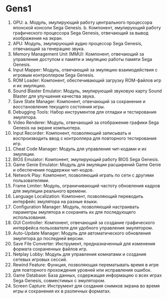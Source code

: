 # Gens1
1.	GPU:
a.	Модуль, эмулирующий работу центрального процессора японской консоли Sega Genesis.
b.	Компонент, эмулирующий работу графического процессора Sega Genesis, отвечающий за вывод изображения на экран.
2.	APU: Модуль, эмулирующий аудио процессор Sega Genesis, отвечающий за генерацию звука.
3.	Memory Management Unit (MMU): Компонент, отвечающий за управление доступом к памяти и эмуляцию работы памяти Sega Genesis.
4.	Input Mapper: Модуль, отвечающий за эмуляцию взаимодействия с игровым контроллером Sega Genesis.
5.	ROM Loader: Компонент, обеспечивающий загрузку ROM-файлов игр и их эмуляцию.
6.	Sound Blaster Emulator: Модуль, эмулирующий звуковую карту Sound Blaster для улучшения качества звука.
7.	Save State Manager: Компонент, отвечающий за сохранение и восстановление текущего состояния игры.
8.	Debugging Tools: Набор инструментов для отладки и тестирования эмулятора.
9.	Video Renderer: Модуль, отвечающий за отображение графики Sega Genesis на экране компьютера.
10.	Input Recorder: Компонент, позволяющий записывать и воспроизводить ввод с контроллера для повторного тестирования игр.
11.	Cheat Code Manager: Модуль для управления чит-кодами и их эмуляции.
12.	BIOS Emulator: Компонент, эмулирующий работу BIOS Sega Genesis.
13.	Game Genie Emulator: Модуль для эмуляции расширений Game Genie и обеспечения поддержки чит-кодов.
14.	Network Play: Компонент, позволяющий играть по сети с другими пользователями.
15.	Frame Limiter: Модуль, ограничивающий частоту обновления кадров для эмуляции реального времени.
16.	 Language Localization: Компонент, позволяющий переводить интерфейс эмулятора на разные языки.
17.	 Configuration Manager: Модуль, позволяющий настраивать параметры эмулятора и сохранять их для последующего использования.
18.	 GUI Controller: Компонент, отвечающий за создание графического интерфейса пользователя для удобного управления эмулятором.
19.	 Auto-Update Manager: Модуль для автоматического обновления эмулятора до последней версии.
20.	 Save File Converter: Инструмент, предназначенный для изменения формата сохраненных файлов игр.
21.	 Netplay Lobby: Модуль для управления комнатами и создания сетевых игровых сессий.
22.	 Rewind Feature: Функция, позволяющая перематывать время в игре для повторного прохождения уровней или исправления ошибок.
23.	 Game Database: База данных, содержащая информацию о всех играх Sega Genesis, совместимых с эмулятором.
24.	 Screen Capture: Инструмент для создания снимков экрана во время игры и сохранения их в различных форматах.
